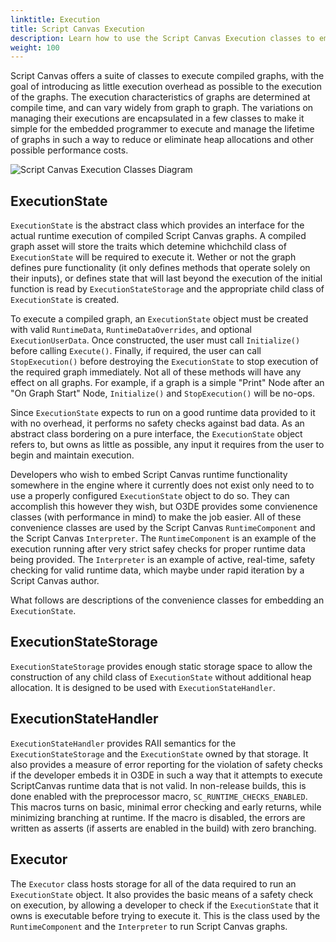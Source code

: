 ```yaml
---
linktitle: Execution
title: Script Canvas Execution
description: Learn how to use the Script Canvas Execution classes to embed Script Canvas functionality in the Open 3D Engine (O3DE).
weight: 100
---
```


Script Canvas offers a suite of classes to execute compiled graphs, with the goal of introducing as little execution overhead as possible to the execution of the graphs. The execution characteristics of graphs are determined at compile time, and can vary widely from graph to graph. The variations on managing their executions are encapsulated in a few classes to make it simple for the embedded programmer to execute and manage the lifetime of graphs in such a way to reduce or eliminate heap allocations and other possible performance costs.


![Script Canvas Execution Classes Diagram](/images/user-guide/scripting/script-canvas/script-canvas-execution-classes-uml.png)

## ExecutionState ##
`ExecutionState` is the abstract class which provides an interface for the actual runtime execution of compiled Script Canvas graphs. A compiled graph asset will store the traits which detemine whichchild class of `ExecutionState` will be required to execute it. Wether or not the graph defines pure functionality (it only defines methods that operate solely on their inputs), or defines state that will last beyond the execution of the initial function is read by `ExecutionStateStorage` and the appropriate child class of `ExecutionState` is created.

To execute a compiled graph, an `ExecutionState` object must be created with valid `RuntimeData`, `RuntimeDataOverrides`, and optional `ExecutionUserData`. Once constructed, the user must call `Initialize()` before calling `Execute()`. Finally, if required, the user can call `StopExecution()` before destroying the `ExecutionState` to stop execution of the required graph immediately. Not all of these methods will have any effect on all graphs. For example, if a graph is a simple "Print" Node after an "On Graph Start" Node, `Initialize()` and `StopExecution()` will be no-ops.

Since `ExecutionState` expects to run on a good runtime data provided to it with no overhead, it performs no safety checks against bad data. As an abstract class bordering on a pure interface, the `ExecutionState` object refers to, but owns as little as possible, any input it requires from the user to begin and maintain execution.

Developers who wish to embed Script Canvas runtime functionality somewhere in the engine where it currently does not exist only need to to use a properly configured `ExecutionState` object to do so. They can accomplish this however they wish, but O3DE provides some convienence classes (with performance in mind) to make the job easier. All of these convenience classes are used by the Script Canvas `RuntimeComponent` and the Script Canvas `Interpreter`. The `RuntimeComponent` is an example of the execution running after very strict safey checks for proper runtime data being provided. The `Interpreter` is an example of active, real-time, safety checking for valid runtime data, which maybe under rapid iteration by a Script Canvas author. 

What follows are descriptions of the convenience classes for embedding an `ExecutionState`.

## ExecutionStateStorage ##
`ExecutionStateStorage` provides enough static storage space to allow the construction of any child class of `ExecutionState` without additional heap allocation. It is designed to be used with `ExecutionStateHandler`.

## ExecutionStateHandler ##
`ExecutionStateHandler` provides RAII semantics for the `ExecutionStateStorage` and the `ExecutionState` owned by that storage. It also provides a measure of error reporting for the violation of safety checks if the developer embeds it in O3DE in such a way that it attempts to execute ScriptCanvas runtime data that is not valid. In non-release builds, this is done enabled with the preprocessor macro, `SC_RUNTIME_CHECKS_ENABLED`. This macros turns on basic, minimal error checking and early returns, while minimizing branching at runtime. If the macro is disabled, the errors are written as asserts (if asserts are enabled in the build) with zero branching.

## Executor ##
The `Executor` class hosts storage for all of the data required to run an `ExecutionState` object. It also provides the basic means of a safety check on execution, by allowing a developer to check if the `ExecutionState` that it owns is executable before trying to execute it. This is the class used by the `RuntimeComponent` and the `Interpreter` to run Script Canvas graphs.